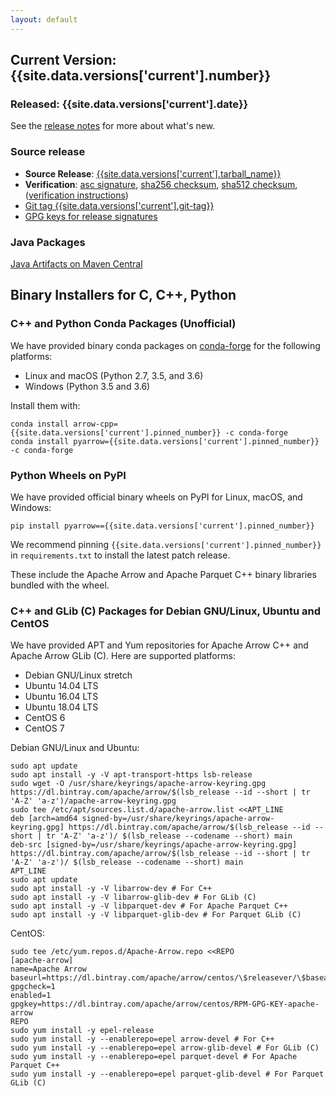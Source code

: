 ```yaml
---
layout: default
---
```

<!--
{% comment %}
Licensed to the Apache Software Foundation (ASF) under one or more
contributor license agreements.  See the NOTICE file distributed with
this work for additional information regarding copyright ownership.
The ASF licenses this file to you under the Apache License, Version 2.0
(the "License"); you may not use this file except in compliance with
the License.  You may obtain a copy of the License at

http://www.apache.org/licenses/LICENSE-2.0

Unless required by applicable law or agreed to in writing, software
distributed under the License is distributed on an "AS IS" BASIS,
WITHOUT WARRANTIES OR CONDITIONS OF ANY KIND, either express or implied.
See the License for the specific language governing permissions and
limitations under the License.
{% endcomment %}
-->

## Current Version: {{site.data.versions['current'].number}}

### Released: {{site.data.versions['current'].date}}

See the [release notes][10] for more about what's new.

### Source release

* **Source Release**: [{{site.data.versions['current'].tarball_name}}][6]
* **Verification**: [asc signature][13], [sha256 checksum][14], [sha512 checksum][15], ([verification instructions][12])
* [Git tag {{site.data.versions['current'].git-tag}}][2]
* [GPG keys for release signatures][11]

### Java Packages

[Java Artifacts on Maven Central][4]

## Binary Installers for C, C++, Python

### C++ and Python Conda Packages (Unofficial)

We have provided binary conda packages on [conda-forge][5] for the following
platforms:

* Linux and macOS (Python 2.7, 3.5, and 3.6)
* Windows (Python 3.5 and 3.6)

Install them with:


```shell
conda install arrow-cpp={{site.data.versions['current'].pinned_number}} -c conda-forge
conda install pyarrow={{site.data.versions['current'].pinned_number}} -c conda-forge
```

### Python Wheels on PyPI

We have provided official binary wheels on PyPI for Linux, macOS, and Windows:

```shell
pip install pyarrow=={{site.data.versions['current'].pinned_number}}
```

We recommend pinning `{{site.data.versions['current'].pinned_number}}`
in `requirements.txt` to install the latest patch release.

These include the Apache Arrow and Apache Parquet C++ binary libraries bundled
with the wheel.

### C++ and GLib (C) Packages for Debian GNU/Linux, Ubuntu and CentOS

We have provided APT and Yum repositories for Apache Arrow C++ and
Apache Arrow GLib (C). Here are supported platforms:

* Debian GNU/Linux stretch
* Ubuntu 14.04 LTS
* Ubuntu 16.04 LTS
* Ubuntu 18.04 LTS
* CentOS 6
* CentOS 7

Debian GNU/Linux and Ubuntu:

```shell
sudo apt update
sudo apt install -y -V apt-transport-https lsb-release
sudo wget -O /usr/share/keyrings/apache-arrow-keyring.gpg https://dl.bintray.com/apache/arrow/$(lsb_release --id --short | tr 'A-Z' 'a-z')/apache-arrow-keyring.gpg
sudo tee /etc/apt/sources.list.d/apache-arrow.list <<APT_LINE
deb [arch=amd64 signed-by=/usr/share/keyrings/apache-arrow-keyring.gpg] https://dl.bintray.com/apache/arrow/$(lsb_release --id --short | tr 'A-Z' 'a-z')/ $(lsb_release --codename --short) main
deb-src [signed-by=/usr/share/keyrings/apache-arrow-keyring.gpg] https://dl.bintray.com/apache/arrow/$(lsb_release --id --short | tr 'A-Z' 'a-z')/ $(lsb_release --codename --short) main
APT_LINE
sudo apt update
sudo apt install -y -V libarrow-dev # For C++
sudo apt install -y -V libarrow-glib-dev # For GLib (C)
sudo apt install -y -V libparquet-dev # For Apache Parquet C++
sudo apt install -y -V libparquet-glib-dev # For Parquet GLib (C)
```

CentOS:

```shell
sudo tee /etc/yum.repos.d/Apache-Arrow.repo <<REPO
[apache-arrow]
name=Apache Arrow
baseurl=https://dl.bintray.com/apache/arrow/centos/\$releasever/\$basearch/
gpgcheck=1
enabled=1
gpgkey=https://dl.bintray.com/apache/arrow/centos/RPM-GPG-KEY-apache-arrow
REPO
sudo yum install -y epel-release
sudo yum install -y --enablerepo=epel arrow-devel # For C++
sudo yum install -y --enablerepo=epel arrow-glib-devel # For GLib (C)
sudo yum install -y --enablerepo=epel parquet-devel # For Apache Parquet C++
sudo yum install -y --enablerepo=epel parquet-glib-devel # For Parquet GLib (C)
```

[1]: {{site.data.versions['current'].mirrors}}
[2]: {{site.data.versions['current'].github-tag-link}}
[4]: {{site.data.versions['current'].java-artifacts}}
[5]: http://conda-forge.github.io
[6]: {{site.data.versions['current'].mirrors-tar}}
[10]: {{site.data.versions['current'].release-notes}}
[11]: http://www.apache.org/dist/arrow/KEYS
[12]: https://www.apache.org/dyn/closer.cgi#verify
[13]: {{site.data.versions['current'].asc}}
[14]: {{site.data.versions['current'].sha256}}
[15]: {{site.data.versions['current'].sha512}}
